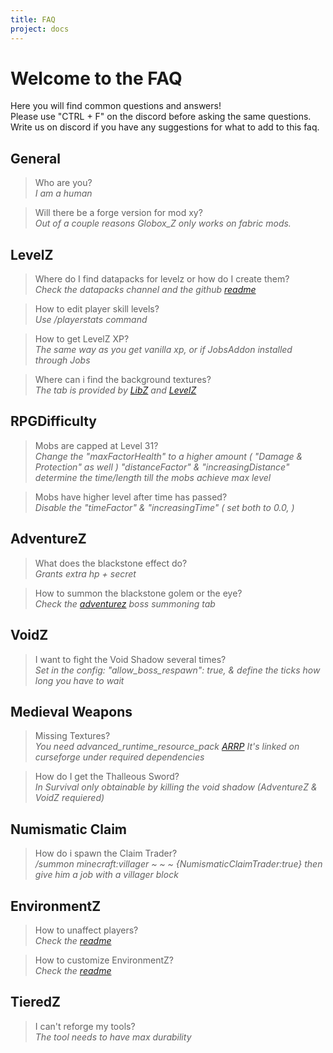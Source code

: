 ```yaml
---
title: FAQ
project: docs
---
```

# Welcome to the FAQ

Here you will find common questions and answers!  
Please use "CTRL + F" on the discord before asking the same questions.  
Write us on discord if you have any suggestions for what to add to this faq.

## General

> Who are you?  
*I am a human*

> Will there be a forge version for mod xy?  
*Out of a couple reasons Globox_Z only works on fabric mods.*

## LevelZ

> Where do I find datapacks for levelz or how do I create them?  
*Check the ⁠datapacks channel and the github [readme](https://github.com/Globox1997/LevelZ#datapacks)*

> How to edit player skill levels?  
*Use /playerstats command*

> How to get LevelZ XP?  
*The same way as you get vanilla xp, or if JobsAddon installed through Jobs*

> Where can i find the background textures?  
*The tab is provided by [LibZ](https://github.com/Globox1997/LibZ/tree/1.20/src/main/resources/assets/libz/textures/gui) and [LevelZ](https://github.com/Globox1997/LevelZ/tree/1.20/src/main/resources/assets/levelz/textures/gui)*

## RPGDifficulty

> Mobs are capped at Level 31?  
*Change the "maxFactorHealth" to a higher amount ( "Damage & Protection" as well )
"distanceFactor" & "increasingDistance" determine the time/length till the mobs achieve max level*

> Mobs have higher level after time has passed?  
*Disable the "timeFactor" & "increasingTime" ( set both to 0.0, )*


## AdventureZ

> What does the blackstone effect do?  
*Grants extra hp + secret*

> How to summon the blackstone golem or the eye?  
*Check the [adventurez](https://www.curseforge.com/minecraft/mc-mods/adventurez) boss summoning tab*


## VoidZ

> I want to fight the Void Shadow several times?  
*Set in the config: "allow_boss_respawn": true, & define the ticks how long you have to wait*

## Medieval Weapons

> Missing Textures?  
*You need advanced_runtime_resource_pack [ARRP](https://www.curseforge.com/minecraft/mc-mods/arrp)
It's linked on curseforge under required dependencies*

> How do I get the Thalleous Sword?  
*In Survival only obtainable by killing the void shadow (AdventureZ & VoidZ requiered)*
 
## Numismatic Claim

> How do i spawn the Claim Trader?  
*/summon minecraft:villager ~ ~ ~ {NumismaticClaimTrader:true} then give him a job with a villager block*

## EnvironmentZ

> How to unaffect players?  
*Check the [readme](https://github.com/Globox1997/EnvironmentZ#commands)*

> How to customize EnvironmentZ?  
*Check the [readme](https://github.com/Globox1997/EnvironmentZ#datapacks)*

## TieredZ

> I can't reforge my tools?  
*The tool needs to have max durability*